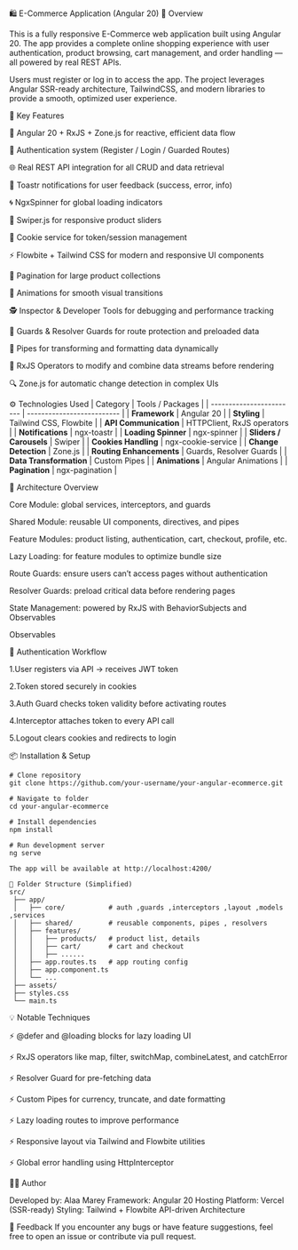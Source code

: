 🛍️ E-Commerce Application (Angular 20)
📖 Overview

This is a fully responsive E-Commerce web application built using Angular 20.
The app provides a complete online shopping experience with user authentication, product browsing, cart management, and order handling — all powered by real REST APIs.

Users must register or log in to access the app.
The project leverages Angular SSR-ready architecture, TailwindCSS, and modern libraries to provide a smooth, optimized user experience.


🚀 Key Features

🧠 Angular 20 + RxJS + Zone.js for reactive, efficient data flow

🔐 Authentication system (Register / Login / Guarded Routes)

🌐 Real REST API integration for all CRUD and data retrieval

💬 Toastr notifications for user feedback (success, error, info)

🌀 NgxSpinner for global loading indicators

🎠 Swiper.js for responsive product sliders

🍪 Cookie service for token/session management

⚡ Flowbite + Tailwind CSS for modern and responsive UI components

🧩 Pagination for large product collections

🧱 Animations for smooth visual transitions

🕵️ Inspector & Developer Tools for debugging and performance tracking

🧭 Guards & Resolver Guards for route protection and preloaded data

🔄 Pipes for transforming and formatting data dynamically

🧮 RxJS Operators to modify and combine data streams before rendering

🔍 Zone.js for automatic change detection in complex UIs


⚙️ Technologies Used
| Category                 | Tools / Packages           |
| ------------------------ | -------------------------- |
| **Framework**            | Angular 20                 |
| **Styling**              | Tailwind CSS, Flowbite     |
| **API Communication**    | HTTPClient, RxJS operators |
| **Notifications**        | ngx-toastr                 |
| **Loading Spinner**      | ngx-spinner                |
| **Sliders / Carousels**  | Swiper                     |
| **Cookies Handling**     | ngx-cookie-service         |
| **Change Detection**     | Zone.js                    |
| **Routing Enhancements** | Guards, Resolver Guards    |
| **Data Transformation**  | Custom Pipes               |
| **Animations**           | Angular Animations         |
| **Pagination**           | ngx-pagination             |

🧠 Architecture Overview

Core Module: global services, interceptors, and guards

Shared Module: reusable UI components, directives, and pipes

Feature Modules: product listing, authentication, cart, checkout, profile, etc.

Lazy Loading: for feature modules to optimize bundle size

Route Guards: ensure users can’t access pages without authentication

Resolver Guards: preload critical data before rendering pages

State Management: powered by RxJS with BehaviorSubjects and Observables



Observables

🔐 Authentication Workflow

1.User registers via API → receives JWT token

2.Token stored securely in cookies

3.Auth Guard checks token validity before activating routes

4.Interceptor attaches token to every API call

5.Logout clears cookies and redirects to login


📦 Installation & Setup
```
# Clone repository
git clone https://github.com/your-username/your-angular-ecommerce.git

# Navigate to folder
cd your-angular-ecommerce

# Install dependencies
npm install

# Run development server
ng serve

The app will be available at http://localhost:4200/

🧩 Folder Structure (Simplified)
src/
 ├── app/
 │   ├── core/           # auth ,guards ,interceptors ,layout ,models ,services    
 │   ├── shared/         # reusable components, pipes , resolvers
 │   ├── features/
 │   │   ├── products/   # product list, details
 │   │   ├── cart/       # cart and checkout
 │   │   ├── ......
 │   ├── app.routes.ts   # app routing config
 │   ├── app.component.ts
 │   └── ...
 ├── assets/
 ├── styles.css
 └── main.ts
```

💡 Notable Techniques

⚡  @defer and @loading blocks for lazy loading UI

⚡  RxJS operators like map, filter, switchMap, combineLatest, and catchError

⚡  Resolver Guard for pre-fetching data

⚡  Custom Pipes for currency, truncate, and date formatting

⚡  Lazy loading routes to improve performance

⚡  Responsive layout via Tailwind and Flowbite utilities

⚡  Global error handling using HttpInterceptor

🧑‍💻 Author

Developed by: Alaa Marey
Framework: Angular 20
Hosting Platform: Vercel (SSR-ready)
Styling: Tailwind + Flowbite
API-driven Architecture

💬 Feedback
If you encounter any bugs or have feature suggestions, feel free to open an issue or contribute via pull request.



